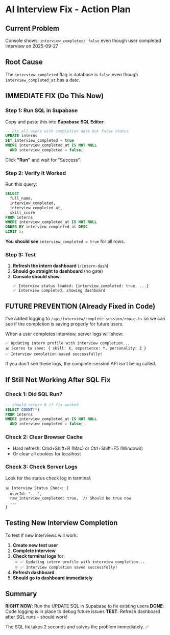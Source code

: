 # AI Interview Fix - Action Plan

## Current Problem
Console shows: `interview_completed: false` even though user completed interview on 2025-09-27

## Root Cause
The `interview_completed` flag in database is `false` even though `interview_completed_at` has a date.

## IMMEDIATE FIX (Do This Now)

### Step 1: Run SQL in Supabase

Copy and paste this into **Supabase SQL Editor**:

```sql
-- Fix all users with completion date but false status
UPDATE interns
SET interview_completed = true
WHERE interview_completed_at IS NOT NULL
  AND interview_completed = false;
```

Click **"Run"** and wait for "Success".

### Step 2: Verify It Worked

Run this query:

```sql
SELECT 
  full_name,
  interview_completed,
  interview_completed_at,
  skill_score
FROM interns
WHERE interview_completed_at IS NOT NULL
ORDER BY interview_completed_at DESC
LIMIT 5;
```

**You should see** `interview_completed = true` for all rows.

### Step 3: Test

1. **Refresh the intern dashboard** (`/intern-dash`)
2. **Should go straight to dashboard** (no gate)
3. **Console should show**: 
   ```
   ✅ Interview status loaded: {interview_completed: true, ...}
   ✅ Interview completed, showing dashboard
   ```

## FUTURE PREVENTION (Already Fixed in Code)

I've added logging to `/api/interview/complete-session/route.ts` so we can see if the completion is saving properly for future users.

When a user completes interview, server logs will show:
```
✅ Updating intern profile with interview completion...
📊 Scores to save: { skill: X, experience: Y, personality: Z }
✅ Interview completion saved successfully!
```

If you don't see these logs, the complete-session API isn't being called.

## If Still Not Working After SQL Fix

### Check 1: Did SQL Run?
```sql
-- Should return 0 if fix worked
SELECT COUNT(*) 
FROM interns
WHERE interview_completed_at IS NOT NULL
  AND interview_completed = false;
```

### Check 2: Clear Browser Cache
- Hard refresh: Cmd+Shift+R (Mac) or Ctrl+Shift+F5 (Windows)
- Or clear all cookies for localhost

### Check 3: Check Server Logs
Look for the status check log in terminal:
```
📊 Interview Status Check: {
  userId: "...",
  raw_interview_completed: true,  // Should be true now
  ...
}
```

## Testing New Interview Completion

To test if new interviews will work:

1. **Create new test user**
2. **Complete interview**
3. **Check terminal logs** for:
   - `✅ Updating intern profile with interview completion...`
   - `✅ Interview completion saved successfully!`
4. **Refresh dashboard**
5. **Should go to dashboard immediately**

## Summary

**RIGHT NOW**: Run the UPDATE SQL in Supabase to fix existing users
**DONE**: Code logging is in place to debug future issues
**TEST**: Refresh dashboard after SQL runs - should work!

The SQL fix takes 2 seconds and solves the problem immediately. ✅
